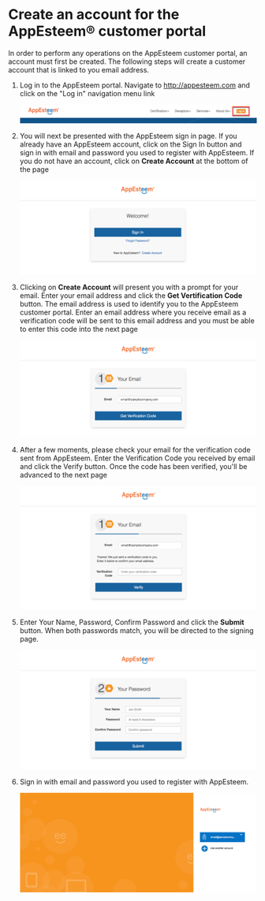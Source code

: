 # Create an account for the AppEsteem® customer portal

In order to perform any operations on the AppEsteem customer portal, an account must first be created. The following steps will create a customer account that is linked to you email address.

1. Log in to the AppEsteem portal. Navigate to <http://appesteem.com> and click on the 
"Log in" navigation menu link

    ![AppEsteem SIGN IN/SIGN UP menu](./media/createAccount_1.png)

2. You will next be presented with the AppEsteem sign in page. If you already have an AppEsteem account, click on the Sign In button and sign in with email and password you used to register with AppEsteem. If you do not have an account, click on **Create Account** at the bottom of the page

    ![AppEsteem Sign In page](./media/createAccount_2.png)

3. Clicking on **Create Account** will present you with a prompt for your email. Enter your email address and click the **Get Vertification Code** button. The email address is used to identify you to the AppEsteem customer portal. Enter an email address where you receive email as a verification code will be sent to this email address and you must be able to enter this code into the next page

    ![AppEsteem Email Verification page](./media/createAccount_3.png)

4. After a few moments, please check your email for the verification code sent from AppEsteem. Enter the Verification Code you received by email and click the Verify button. Once the code has been verified, you'll be advanced to the next page

    ![AppEsteem Enter Verification Code page](./media/createAccount_4.png)

5. Enter Your Name, Password, Confirm Password and click the **Submit** button. When both passwords match, you will be directed to the signing page.

    ![User password prompt page](./media/createAccount_5.png)

6. Sign in with email and password you used to register with AppEsteem.

    ![Authorization prompt page](./media/createAccount_6.png)
